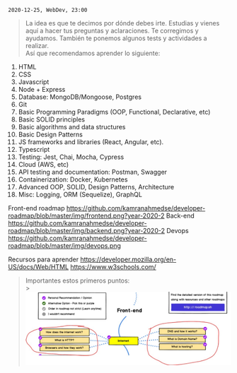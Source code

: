 `2020-12-25, WebDev, 23:00`

> La idea es que te decimos por dónde debes irte. Estudias y vienes aquí a hacer tus preguntas y aclaraciones. Te corregimos y ayudamos. También te ponemos algunos tests y actividades a realizar. <br>
> Así que recomendamos aprender lo siguiente:

1. HTML
2. CSS
3. Javascript
4. Node + Express
5. Database: MongoDB/Mongoose, Postgres
6. Git
7. Basic Programming Paradigms (OOP, Functional, Declarative, etc)
8. Basic SOLID principles
9. Basic algorithms and data structures
10. Basic Design Patterns
11. JS frameworks and libraries (React, Angular, etc).
12. Typescript
13. Testing: Jest, Chai, Mocha, Cypress
14. Cloud (AWS, etc)
15. API testing and documentation: Postman, Swagger
16. Containerization: Docker, Kubernetes
17. Advanced OOP, SOLID, Design Patterns, Architecture
18. Misc: Logging, ORM (Sequelize), GraphQL

Front-end roadmap
https://github.com/kamranahmedse/developer-roadmap/blob/master/img/frontend.png?year-2020-2
Back-end
https://github.com/kamranahmedse/developer-roadmap/blob/master/img/backend.png?year-2020-2
Devops
https://github.com/kamranahmedse/developer-roadmap/blob/master/img/devops.png

Recursos para aprender
https://developer.mozilla.org/en-US/docs/Web/HTML
https://www.w3schools.com/

> Importantes estos primeros puntos: <br> > ![](https://raw.githubusercontent.com/CarlosGomezDev/Study-notes/main/src/img/00-1.png)
